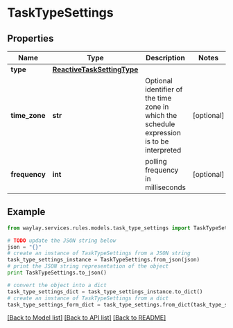 # TaskTypeSettings


## Properties

Name | Type | Description | Notes
------------ | ------------- | ------------- | -------------
**type** | [**ReactiveTaskSettingType**](ReactiveTaskSettingType.md) |  | 
**time_zone** | **str** | Optional identifier of the time zone in which the schedule expression is to be interpreted | [optional] 
**frequency** | **int** | polling frequency in milliseconds | [optional] 

## Example

```python
from waylay.services.rules.models.task_type_settings import TaskTypeSettings

# TODO update the JSON string below
json = "{}"
# create an instance of TaskTypeSettings from a JSON string
task_type_settings_instance = TaskTypeSettings.from_json(json)
# print the JSON string representation of the object
print TaskTypeSettings.to_json()

# convert the object into a dict
task_type_settings_dict = task_type_settings_instance.to_dict()
# create an instance of TaskTypeSettings from a dict
task_type_settings_form_dict = task_type_settings.from_dict(task_type_settings_dict)
```
[[Back to Model list]](../README.md#documentation-for-models) [[Back to API list]](../README.md#documentation-for-api-endpoints) [[Back to README]](../README.md)


